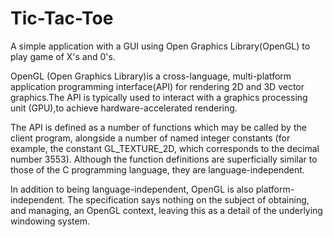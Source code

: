 Tic-Tac-Toe
===========
 A simple application with a GUI using Open Graphics Library(OpenGL) to play game of X's and 0's.
 
 OpenGL (Open Graphics Library)is a cross-language, multi-platform application programming interface(API) for rendering 2D and 3D vector graphics.The API is typically used to interact with a graphics processing unit (GPU),to achieve
 hardware-accelerated rendering.
 
 The API is defined as a number of functions which may be called by the client program, alongside a number of named integer constants (for example, the constant GL_TEXTURE_2D, which corresponds to the decimal number 3553). Although the function definitions are superficially similar to those of the C programming language, they are language-independent.
 
 In addition to being language-independent, OpenGL is also platform-independent. The specification says nothing on the subject of obtaining, and managing, an OpenGL context, leaving this as a detail of the underlying windowing system.
